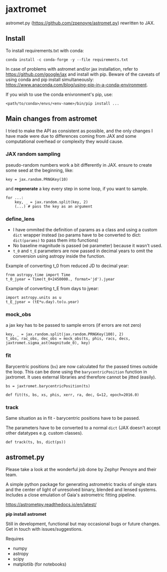 # jaxtromet

astromet.py (https://github.com/zpenoyre/astromet.py) rewritten to JAX.

## Install

To install requirements.txt with conda:

```
conda install -c conda-forge -y --file requirements.txt
```

In case of problems with astromet and/or jax installation, refer to https://github.com/google/jax and install with pip. Beware of the caveats of using conda and pip install simultaneously: https://www.anaconda.com/blog/using-pip-in-a-conda-environment.

If you wish to use the conda enivronment's pip, use:

```
<path/to/conda>/envs/<env-name>/bin/pip install ...
```

## Main changes from astromet

I tried to make the API as  consistent as possible, and the only changes I have made were due to differences coming from JAX and some computational overhead or complexity they would cause.

### JAX random sampling

pseudo-random numbers work a bit differently in JAX. ensure to create some seed at the beginning, like:

```key = jax.random.PRNGKey(10)```

and **regenerate** a key every step in some loop, if you want to sample.

```
for ...:
    key, _ = jax.random.split(key, 2)
    (...) # pass the key as an argument
```


### define_lens

- I have ommited the definition of params as a class and using a custom ```dict``` wrapper instead (so params have to be converted to dict: ```dict(params)``` to pass them into functions)
- No baseline magnitude is passed (```m0``` parameter) because it wasn't used.
- ```t_0``` and ```t_E``` parameters are now passed in decimal years to omit the conversion using astropy inside the function.

Example of converting t_0 from reduced JD to decimal year:

```
from astropy.time import Time
t_0_jyear = Time(t_0+2450000., format='jd').jyear
```

Example of converting t_E from days to jyear:

```
import astropy.units as u
t_E_jyear = (tE*u.day).to(u.year)
```

### mock_obs

a jax key has to be passed to sample errors (if errors are not zero)

```
key, _ = jax.random.split(jax.random.PRNGKey(100), 2)
t_obs, rac_obs, dec_obs = mock_obs(ts, phis, racs, decs, jaxtromet.sigma_ast(magnitude_0), key)
```


### fit

Barycentric positions (```bs```) are now calculated for the passed times outside the loop. This can be done using the ```barycentricPosition``` function in jaxtromet. It uses external libraries and therefore cannot be jitted (easily).

```bs = jaxtromet.barycentricPosition(ts)```

```def fit(ts, bs, xs, phis, xerr, ra, dec, G=12, epoch=2016.0)```

### track

Same situation as in fit - barycentric positions have to be passed.

The parameters have to be converted to a normal ```dict``` (JAX doesn't accept other datatypes e.g. custom classes).

```def track(ts, bs, dict(ps))```

## astromet.py

Please take a look at the wonderful job done by Zephyr Penoyre and their team.

A simple python package for generating astrometric tracks of single stars and the center of light of unresolved binary, blended and lensed systems. Includes a close emulation of Gaia's astrometric fitting pipeline.

https://astrometpy.readthedocs.io/en/latest/

**pip install astromet**

Still in development, functional but may occasional bugs or future changes. Get in touch with issues/suggestions.

Requires
- numpy
- astropy
- scipy
- matplotlib (for notebooks)
